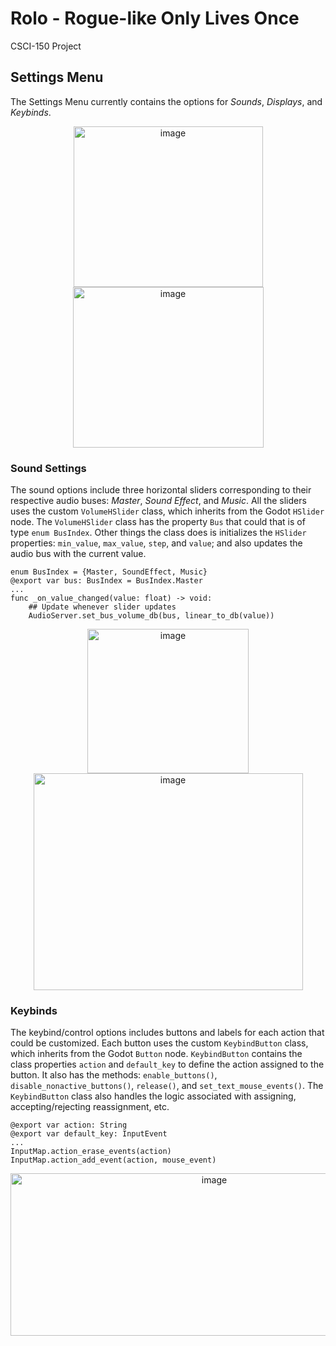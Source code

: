 # Rolo - Rogue-like Only Lives Once
CSCI-150 Project

## Settings Menu
The Settings Menu currently contains the options for *Sounds*, *Displays*, and *Keybinds*.
<p align="center">
  <img width="303" height="257" alt="image" src="https://github.com/user-attachments/assets/18537514-3c27-4b48-8eda-f76f4fc7a6da" />
  <img width="305" height="257" alt="image" src="https://github.com/user-attachments/assets/e584610b-b2ac-4dcc-b836-d6fd7675c9b4" />
</p>

### Sound Settings
The sound options include three horizontal sliders corresponding to their respective audio buses: *Master*, *Sound Effect*, and *Music*.
All the sliders uses the custom `VolumeHSlider` class, which inherits from the Godot `HSlider` node. The `VolumeHSlider` class 
has the property `Bus` that could that is of type `enum BusIndex`. Other things the class does is initializes the `HSlider` properties:
`min_value`, `max_value`, `step`, and `value`; and also updates the audio bus with the current value.
```gdscript
enum BusIndex = {Master, SoundEffect, Music}
@export var bus: BusIndex = BusIndex.Master
...
func _on_value_changed(value: float) -> void:
	## Update whenever slider updates
	AudioServer.set_bus_volume_db(bus, linear_to_db(value))
```

<p align="center">
  <img width="258" height="231" alt="image" src="https://github.com/user-attachments/assets/6ea60ac2-1df2-43b2-812d-899b052c6b60" />
  <img width="431" height="347" alt="image" src="https://github.com/user-attachments/assets/11065b0d-3ee3-403b-9023-7f5e138e4015" />
</p>

### Keybinds
The keybind/control options includes buttons and labels for each action that could be customized. Each button uses the custom `KeybindButton` class,
which inherits from the Godot `Button` node. `KeybindButton` contains the class properties `action` and `default_key` to 
define the action assigned to the button. It also has the methods: `enable_buttons()`, `disable_nonactive_buttons()`, `release()`, and `set_text_mouse_events()`.
The `KeybindButton` class also handles the logic associated with assigning, accepting/rejecting reassignment, etc.

```gdscript
@export var action: String
@export var default_key: InputEvent
...
InputMap.action_erase_events(action)
InputMap.action_add_event(action, mouse_event)
```
<p align="center">
  <img width="636" height="260" alt="image" src="https://github.com/user-attachments/assets/8c6cfc41-86e7-4452-8d0b-0a0e83ecfd83" />
</p>
